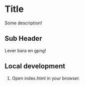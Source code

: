 # Title

Some description!

## Sub Header

Lever bara en gpng!

## Local development

1. Open index.html in your browser.